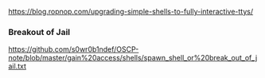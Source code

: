 https://blog.ropnop.com/upgrading-simple-shells-to-fully-interactive-ttys/

### Breakout of Jail
https://github.com/s0wr0b1ndef/OSCP-note/blob/master/gain%20access/shells/spawn_shell_or%20break_out_of_jail.txt